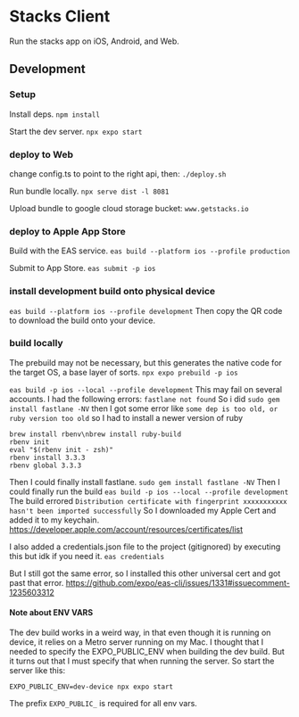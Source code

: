 # Stacks Client
Run the stacks app on iOS, Android, and Web.

## Development

### Setup
Install deps.
```npm install```

Start the dev server.
```npx expo start```

### deploy to Web
change config.ts to point to the right api, then:
```./deploy.sh```

Run bundle locally.
```npx serve dist -l 8081```

Upload bundle to google cloud storage bucket: `www.getstacks.io`


### deploy to Apple App Store
Build with the EAS service.
```eas build --platform ios --profile production```

Submit to App Store.
```eas submit -p ios```


### install development build onto physical device
```eas build --platform ios --profile development```
Then copy the QR code to download the build onto your device.

### build locally
The prebuild may not be necessary, but this generates the native code for the target OS,
a base layer of sorts.
```npx expo prebuild -p ios```

```eas build -p ios --local --profile development```
This may fail on several accounts. I had the following errors:
```fastlane not found```
So i did
```sudo gem install fastlane -NV```
then I got some error like
```some dep is too old, or ruby version too old```
so I had to install a newer version of ruby
```
brew install rbenv\nbrew install ruby-build
rbenv init
eval "$(rbenv init - zsh)"
rbenv install 3.3.3
rbenv global 3.3.3
```
Then I could finally install fastlane.
```sudo gem install fastlane -NV```
Then I could finally run the build
```eas build -p ios --local --profile development```
The build errored
```Distribution certificate with fingerprint xxxxxxxxxxx hasn't been imported successfully```
So I downloaded my Apple Cert and added it to my keychain. 
https://developer.apple.com/account/resources/certificates/list

I also added a credentials.json file to the project (gitignored) by executing this but idk if you need it.
```eas credentials```

But I still got the same error, so I installed this other universal cert and got past that error.
https://github.com/expo/eas-cli/issues/1331#issuecomment-1235603312


#### Note about ENV VARS
The dev build works in a weird way, in that even though it is running on device, it relies on a Metro server
running on my Mac. I thought that I needed to specify the EXPO_PUBLIC_ENV when building the dev build. But it turns out
that I must specify that when running the server. So start the server like this:

```EXPO_PUBLIC_ENV=dev-device npx expo start```

The prefix `EXPO_PUBLIC_` is required for all env vars.